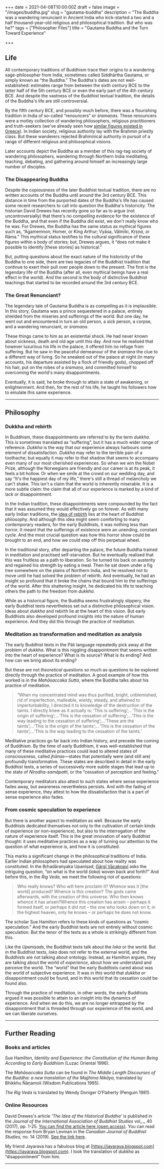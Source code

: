 +++
date = 2021-04-08T10:00:00Z
draft = false
image = "/images/buddha.jpg"
slug = "gautama-buddha"
description = "The Buddha was a wandering renunciant in Ancient India who kick-started a two and a half thousand-year-old religious and philosophical tradition. But who was he?"
tags = ["Philosopher Files"]
title = "Gautama Buddha and the Turn Toward Experience"

+++


## **Life**

All contemporary traditions of Buddhism trace their origins to a wandering sage-philosopher from India, sometimes called Siddhārtha Gautama, or simply known as “the Buddha.” The Buddha's dates are not well-established: estimates range from between the sixth century BCE to the latter half of the 5th century BCE or even the early part of the 4th century BCE. And despite the vastness of the Buddhist textual tradition, the details of the Buddha's life are still controversial.

By the fifth century BCE, and possibly much before, there was a flourishing tradition in India of so-called “renouncers” or _śramaṇas._ These renouncers were a motley collection of wandering philosophers, religious practitioners and truth-seekers (we've already seen how [similar figures existed in Greece](/xenophanes/)). In Indian society, religious authority lay with the Brahmin priestly class. But these wanderers rejected Brahminical authority in pursuit of a range of different religious and philosophical visions.

Later accounts depict the Buddha as a member of this rag-tag society of wandering philosophers, wandering through Northern India meditating, teaching, debating, and gathering around himself an increasingly large number of disciples.

### The Disappearing Buddha

Despite the copiousness of the later Buddhist textual tradition, there are no written accounts of the Buddha until around the 3rd century BCE. This distance in time from the purported dates of the Buddha's life has caused some recent researchers to call into question the Buddha's historicity. The historian David Drewes has recently gone so far as to argue (not uncontroversially) that there's no compelling evidence for the existence of the Buddha, and that even if the Buddha did exist, we don't really know who he was. For Drewes, the Buddha has the same status as mythical figures such as, “Agamemnon, Homer, or King Arthur; Vyāsa, Vālmīki, _Kṛṣṇa_, or Rāma.” This mythical status testifies to the cultural significance of these figures within a body of stories; but, Drewes argues, it “does not make it possible to identify [these stories] as historical.”

But, putting questions about the exact nature of the historicity of the Buddha to one side, there are two legacies of the Buddhist tradition that continue to exert their pull over people down to the present. The first is the legendary life of the Buddha (after all, even mythical beings have a real effect in the world). And the second is the body of distinctive Buddhist teachings that started to be recorded around the 3rd century BCE.

### The Great Renunciant?

The legendary tale of Gautama Buddha is as compelling as it is implausible. In this story, Gautama was a prince sequestered in a palace, entirely shielded from the miseries and sufferings of the world. But one day, he went out and encountered in turn an old person, a sick person, a corpse, and a wandering renunciant, or _śramaṇa_.

These things came to him as an existential shock. He had never known about sickness, death and old age until this day. And now he realised that however luxurious his life in the palace, it offered him no refuge from suffering. But he saw in the peaceful demeanour of the  _śramaṇa_ the clue to a different way of living. So he sneaked out of the palace at night (in many accounts, his departure assisted by a flock of friendly gods), chopped off his hair, put on the robes of a _śramaṇa_, and committed himself to overcoming the world's many disappointments.

Eventually, it is said, he broke through to attain a state of awakening, or enlightenment. And then, for the rest of his life, he taught his followers how to emulate this same experience.

---

## **Philosophy**

### Dukkha and rebirth

In Buddhism, these disappointments are referred to by the term _dukkha_. This is sometimes translated as “suffering”, but it has a much wider range of reference. _Dukkha_ is the way that our experience always harbours some element of dissatisfaction. _Dukkha_ may refer to the terrible pain of a toothache; but equally it may refer to that shadow that seems to accompany even many of our most cherished experiences. So when we win the Nobel Prize, although the Norwegians are friendly and our career is at its peak, it feels a bit hollow. Or when we smile at the crowd on our wedding day, and say “It's the happiest day of my life,” there's still a thread of melancholy we can't shake. This isn't a claim that the world is inherently miserable. It is a more subtle claim: the claim that all of our experience is marked by a kind of lack or disappointment.

In the Indian tradition, these disappointments were compounded by the fact that it was assumed they would effectively go on forever. As with many early Indian traditions, the [idea of rebirth](/yajnavalkya) lies at the heart of Buddhist philosophy. And although this idea might seem comforting to many contemporary readers, for the early Buddhists, it was nothing less than horror. It meant that the sufferings of existence were an unending, constant cycle. And the most crucial question was how this horror show could be brought to an end, and how we could step off this perpetual wheel.


In the traditional story, after departing the palace, the future Buddha trained in meditation and practised self-starvation. But he eventually realised that this was fruitless as a path to liberation. So he turned his back on austerity and regained his strength by eating a meal. Then he sat down under a fig tree somewhere on the plains of Northern India, and he resolved not to move until he had solved the problem of rebirth. And eventually, he had an insight so profound that it broke the chains that bound him to the sufferings of the world. After this shattering insight, he dedicated his life to teaching others the path to the freedom from _dukkha_.

While as a historical figure, the Buddha seems frustratingly slippery, the early Buddhist texts nevertheless set out a distinctive philosophical vision. Ideas about _dukkha_ and rebirth lie at the heart of this vision. But early Buddhists also developed profound insights into the nature of human experience. And they did this through the practice of meditation.

### Meditation as transformation and meditation as analysis

The early Buddhist texts in the Pāli language repeatedly pick away at the problem of _dukkha_. What is this niggling disappointment that seems written into the heart of experience? What is its source? What is its ending? And how can we bring about its ending?

But these are not _theoretical_ questions so much as questions to be explored directly through the practice of meditation. A good example of how this worked is in the _Mahāsaccaka Sutta_, where the Buddha talks about his practice of meditation.

> “When my concentrated mind was thus purified, bright, unblemished, rid of imperfection, malleable, wieldy, steady, and attained to imperturbability, I directed it to knowledge of the destruction of the taints. I directly knew as it actually is: ‘This is suffering’;…‘This is the origin of suffering’;…‘This is the cessation of suffering’;…‘This is the way leading to the cessation of suffering’;…‘These are the taints’;…‘This is the origin of the taints’;…‘This is the cessation of the taints’;…‘This is the way leading to the cessation of the taints.’

Meditative practices go far back into Indian history, and precede the coming of Buddhism. By the time of early Buddhism, it was well-established that many of these meditative practices could lead to altered states of consciousness, called _jhānas_—states that potentially were (and still are) profoundly transformative. These states are described in detail in the early Buddhist texts, a series of successively more subtle stages that lead up to the state of _Nirodha-samāpatti_, or the “cessation of perception and feeling.”

Contemporary meditators also attest to such states where sense experience fades away, but awareness nevertheless persists. And with the fading of sense experience, they attest to how the dissatisfaction that is a part of sense experience also fades.

### **From cosmic speculation to experience**

But there is another aspect to meditation as well. Because the early Buddhists dedicated themselves not only to the cultivation of certain kinds of experience (or non-experience), but also to the interrogation of the nature of experience itself. This is the great innovation of early Buddhist thought: it uses meditative practices as a way of turning our attention to the question of what experience is, and how it is constituted.

This marks a significant change in the philosophical traditions of India. Earlier Indian philosophers had speculated about how reality was constituted. In the Bṛhadāraṅyaka Upaniṣad, [Gārgī Vācaknavī](/gargi) asks the intriguing question, “on what is the world (_loka_) woven back and forth?” And before this, in the _Rig Veda_, we meet the following riot of questions:

> Who really knows? Who will here proclaim it? Whence was it [the world] produced? Whence is this creation? The gods came afterwards, with the creation of this universe. Who then knows whence it has arisen?Whence this creation has arisen – perhaps it formed itself, or perhaps it did not – the one who looks down on it, in the highest heaven, only he knows – or perhaps he does not know.

The scholar Sue Hamilton refers to these kinds of questions as “cosmic speculation.” And the early Buddhist texts are not entirely without cosmic speculation. But the tenor of the texts as a whole is strikingly different from this.

Like the _Upaniṣads_, the Buddhist texts talk about the _loka_ or the world. But in the Buddhist texts, _loka_ does not refer to the external world, and the Buddhists are not talking about ontology. Instead, as Hamilton argues, they are talking about the world of _experience_, about how we understand and perceive the world. The “world” that the early Buddhists cared about was the world of subjective experience. It was in _this_ world that _dukkha or_ disappointment could be found, and in this world that its cessation could be found also.

Through the practice of meditation, in other words, the early Buddhists argued it was possible to attain to an insight into the dynamics of experience. And when we do this, we are no longer entrapped by the disappointment that is threaded through our experience of the world, and we can liberate ourselves.

---

## **Further Reading**

### **Books and articles**

Sue Hamilton, _Identity and Experience: the Constitution of the Human Being According to Early Buddhism_ (Luzac Oriental 1996).

The _Mahāsaccaka Sutta_ can be found in _The Middle Length Discourses of the Buddha: a new translation of the Majjhima Nikāya,_ translated by Bhikkhu Ñāṇamoli (Wisdom Publications 1995).

_The Rig Veda_ is translated by Wendy Doniger O’Flaherty (Penguin 1981).

### **Online Resources**

David Drewes's article _'_The Idea of the Historical Buddha_'_ is published in the _Journal of the International Association of Buddhist Studies_ vol_._ 40 (2017), pp. 1-25. [You can find the article here (open access)](https://poj.peeters-leuven.be/content.php?id=3269003&url=article.php). You can read the response from Bryan Levman in the _Canadian Journal of Buddhist Studies,_ no. 14 (2019). [See the link here](https://thecjbs.org/wp-content/uploads/2019/07/Levman_The-Buddha-as-An-Historical-Figure.pdf).

My friend Jayarava has a fabulous blog at [https://jayarava.blogspot.com](https://jayarava.blogspot.com). I took the translation of _dukkha_ as “disappointment” from him.

---







